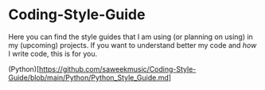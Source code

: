 # Coding-Style-Guide
Here you can find the style guides that I am using (or planning on using) in my (upcoming) projects. If you want to understand better my code and _how_ I write code, this is for you.

(Python)[https://github.com/saweekmusic/Coding-Style-Guide/blob/main/Python/Python_Style_Guide.md]
